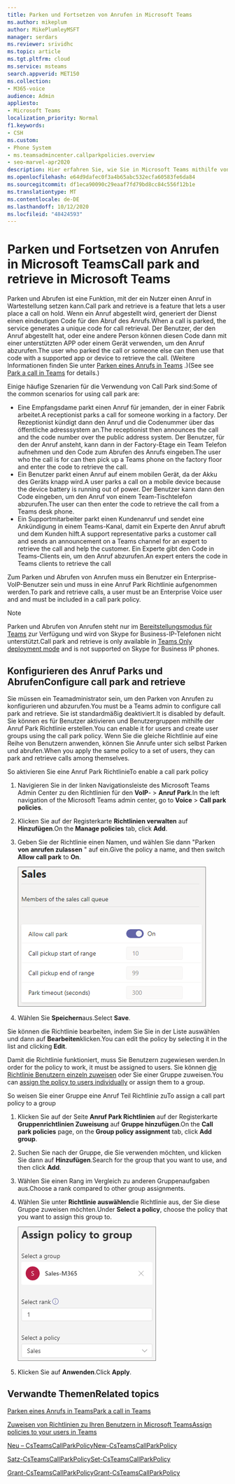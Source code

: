 ```yaml
---
title: Parken und Fortsetzen von Anrufen in Microsoft Teams
ms.author: mikeplum
author: MikePlumleyMSFT
manager: serdars
ms.reviewer: srividhc
ms.topic: article
ms.tgt.pltfrm: cloud
ms.service: msteams
search.appverid: MET150
ms.collection:
- M365-voice
audience: Admin
appliesto:
- Microsoft Teams
localization_priority: Normal
f1.keywords:
- CSH
ms.custom:
- Phone System
- ms.teamsadmincenter.callparkpolicies.overview
- seo-marvel-apr2020
description: Hier erfahren Sie, wie Sie in Microsoft Teams mithilfe von Parken und Abrufen einen Anruf in Wartestellung setzen.
ms.openlocfilehash: e64d9dafec0f3a4b65abc532ecfa60583fe6da84
ms.sourcegitcommit: df1eca90090c29eaaf7fd79bd8cc84c556f12b1e
ms.translationtype: MT
ms.contentlocale: de-DE
ms.lasthandoff: 10/12/2020
ms.locfileid: "48424593"
---
```

# <a name="call-park-and-retrieve-in-microsoft-teams"></a><span data-ttu-id="fa43f-103">Parken und Fortsetzen von Anrufen in Microsoft Teams</span><span class="sxs-lookup"><span data-stu-id="fa43f-103">Call park and retrieve in Microsoft Teams</span></span>

<span data-ttu-id="fa43f-104">Parken und Abrufen ist eine Funktion, mit der ein Nutzer einen Anruf in Wartestellung setzen kann.</span><span class="sxs-lookup"><span data-stu-id="fa43f-104">Call park and retrieve is a feature that lets a user place a call on hold.</span></span> <span data-ttu-id="fa43f-105">Wenn ein Anruf abgestellt wird, generiert der Dienst einen eindeutigen Code für den Abruf des Anrufs.</span><span class="sxs-lookup"><span data-stu-id="fa43f-105">When a call is parked, the service generates a unique code for call retrieval.</span></span> <span data-ttu-id="fa43f-106">Der Benutzer, der den Anruf abgestellt hat, oder eine andere Person können diesen Code dann mit einer unterstützten APP oder einem Gerät verwenden, um den Anruf abzurufen.</span><span class="sxs-lookup"><span data-stu-id="fa43f-106">The user who parked the call or someone else can then use that code with a supported app or device to retrieve the call.</span></span> <span data-ttu-id="fa43f-107">(Weitere Informationen finden Sie unter [Parken eines Anrufs in Teams](https://support.office.com/article/park-a-call-in-teams-8538c063-d676-4e9a-8045-fc3b7299bb2f) .)</span><span class="sxs-lookup"><span data-stu-id="fa43f-107">(See see [Park a call in Teams](https://support.office.com/article/park-a-call-in-teams-8538c063-d676-4e9a-8045-fc3b7299bb2f) for details.)</span></span>

<span data-ttu-id="fa43f-108">Einige häufige Szenarien für die Verwendung von Call Park sind:</span><span class="sxs-lookup"><span data-stu-id="fa43f-108">Some of the common scenarios for using call park are:</span></span>

- <span data-ttu-id="fa43f-109">Eine Empfangsdame parkt einen Anruf für jemanden, der in einer Fabrik arbeitet.</span><span class="sxs-lookup"><span data-stu-id="fa43f-109">A receptionist parks a call for someone working in a factory.</span></span> <span data-ttu-id="fa43f-110">Der Rezeptionist kündigt dann den Anruf und die Codenummer über das öffentliche adresssystem an.</span><span class="sxs-lookup"><span data-stu-id="fa43f-110">The receptionist then announces the call and the code number over the public address system.</span></span> <span data-ttu-id="fa43f-111">Der Benutzer, für den der Anruf ansteht, kann dann in der Factory-Etage ein Team Telefon aufnehmen und den Code zum Abrufen des Anrufs eingeben.</span><span class="sxs-lookup"><span data-stu-id="fa43f-111">The user who the call is for can then pick up a Teams phone on the factory floor and enter the code to retrieve the call.</span></span>
- <span data-ttu-id="fa43f-112">Ein Benutzer parkt einen Anruf auf einem mobilen Gerät, da der Akku des Geräts knapp wird.</span><span class="sxs-lookup"><span data-stu-id="fa43f-112">A user parks a call on a mobile device because the device battery is running out of power.</span></span> <span data-ttu-id="fa43f-113">Der Benutzer kann dann den Code eingeben, um den Anruf von einem Team-Tischtelefon abzurufen.</span><span class="sxs-lookup"><span data-stu-id="fa43f-113">The user can then enter the code to retrieve the call from a Teams desk phone.</span></span>
- <span data-ttu-id="fa43f-114">Ein Supportmitarbeiter parkt einen Kundenanruf und sendet eine Ankündigung in einem Teams-Kanal, damit ein Experte den Anruf abruft und dem Kunden hilft.</span><span class="sxs-lookup"><span data-stu-id="fa43f-114">A support representative parks a customer call and sends an announcement on a Teams channel for an expert to retrieve the call and help the customer.</span></span> <span data-ttu-id="fa43f-115">Ein Experte gibt den Code in Teams-Clients ein, um den Anruf abzurufen.</span><span class="sxs-lookup"><span data-stu-id="fa43f-115">An expert enters the code in Teams clients to retrieve the call</span></span>

<span data-ttu-id="fa43f-116">Zum Parken und Abrufen von Anrufen muss ein Benutzer ein Enterprise-VoIP-Benutzer sein und muss in eine Anruf Park Richtlinie aufgenommen werden.</span><span class="sxs-lookup"><span data-stu-id="fa43f-116">To park and retrieve calls, a user must be an Enterprise Voice user and and must be included in a call park policy.</span></span>

> [!NOTE]
> <span data-ttu-id="fa43f-117">Parken und Abrufen von Anrufen steht nur im [Bereitstellungsmodus für Teams](teams-and-skypeforbusiness-coexistence-and-interoperability.md) zur Verfügung und wird von Skype for Business-IP-Telefonen nicht unterstützt.</span><span class="sxs-lookup"><span data-stu-id="fa43f-117">Call park and retrieve is only available in [Teams Only deployment mode](teams-and-skypeforbusiness-coexistence-and-interoperability.md) and is not supported on Skype for Business IP phones.</span></span>

## <a name="configure-call-park-and-retrieve"></a><span data-ttu-id="fa43f-118">Konfigurieren des Anruf Parks und Abrufen</span><span class="sxs-lookup"><span data-stu-id="fa43f-118">Configure call park and retrieve</span></span>

<span data-ttu-id="fa43f-119">Sie müssen ein Teamadministrator sein, um den Parken von Anrufen zu konfigurieren und abzurufen.</span><span class="sxs-lookup"><span data-stu-id="fa43f-119">You must be a Teams admin to configure call park and retrieve.</span></span> <span data-ttu-id="fa43f-120">Sie ist standardmäßig deaktiviert.</span><span class="sxs-lookup"><span data-stu-id="fa43f-120">It is disabled by default.</span></span> <span data-ttu-id="fa43f-121">Sie können es für Benutzer aktivieren und Benutzergruppen mithilfe der Anruf Park Richtlinie erstellen.</span><span class="sxs-lookup"><span data-stu-id="fa43f-121">You can enable it for users and create user groups using the call park policy.</span></span> <span data-ttu-id="fa43f-122">Wenn Sie die gleiche Richtlinie auf eine Reihe von Benutzern anwenden, können Sie Anrufe unter sich selbst Parken und abrufen.</span><span class="sxs-lookup"><span data-stu-id="fa43f-122">When you apply the same policy to a set of users, they can park and retrieve calls among themselves.</span></span>

<span data-ttu-id="fa43f-123">So aktivieren Sie eine Anruf Park Richtlinie</span><span class="sxs-lookup"><span data-stu-id="fa43f-123">To enable a call park policy</span></span>

1. <span data-ttu-id="fa43f-124">Navigieren Sie in der linken Navigationsleiste des Microsoft Teams Admin Center zu den Richtlinien für den **VoIP**-  >  **Anruf Park**.</span><span class="sxs-lookup"><span data-stu-id="fa43f-124">In the left navigation of the Microsoft Teams admin center, go to **Voice** > **Call park policies**.</span></span>
2. <span data-ttu-id="fa43f-125">Klicken Sie auf der Registerkarte **Richtlinien verwalten** auf **Hinzufügen**.</span><span class="sxs-lookup"><span data-stu-id="fa43f-125">On the **Manage policies** tab, click **Add**.</span></span>
3. <span data-ttu-id="fa43f-126">Geben Sie der Richtlinie einen Namen, und wählen Sie dann "Parken **von** **anrufen zulassen** " auf ein.</span><span class="sxs-lookup"><span data-stu-id="fa43f-126">Give the policy a name, and then switch **Allow call park** to **On**.</span></span>

    ![Screenshot der Richtlinieneinstellungen für das Parken von Anrufen](media/call-park-add-policy.png)

4. <span data-ttu-id="fa43f-128">Wählen Sie **Speichern**aus.</span><span class="sxs-lookup"><span data-stu-id="fa43f-128">Select **Save**.</span></span>

<span data-ttu-id="fa43f-129">Sie können die Richtlinie bearbeiten, indem Sie Sie in der Liste auswählen und dann auf **Bearbeiten**klicken.</span><span class="sxs-lookup"><span data-stu-id="fa43f-129">You can edit the policy by selecting it in the list and clicking **Edit**.</span></span>

<span data-ttu-id="fa43f-130">Damit die Richtlinie funktioniert, muss Sie Benutzern zugewiesen werden.</span><span class="sxs-lookup"><span data-stu-id="fa43f-130">In order for the policy to work, it must be assigned to users.</span></span> <span data-ttu-id="fa43f-131">Sie können [die Richtlinie Benutzern einzeln zuweisen](assign-policies.md) oder Sie einer Gruppe zuweisen.</span><span class="sxs-lookup"><span data-stu-id="fa43f-131">You can [assign the policy to users individually](assign-policies.md) or assign them to a group.</span></span>

<span data-ttu-id="fa43f-132">So weisen Sie einer Gruppe eine Anruf Teil Richtlinie zu</span><span class="sxs-lookup"><span data-stu-id="fa43f-132">To assign a call part policy to a group</span></span>

1. <span data-ttu-id="fa43f-133">Klicken Sie auf der Seite **Anruf Park Richtlinien** auf der Registerkarte **Gruppenrichtlinien Zuweisung** auf **Gruppe hinzufügen**.</span><span class="sxs-lookup"><span data-stu-id="fa43f-133">On the **Call park policies** page, on the **Group policy assignment** tab, click **Add group**.</span></span>
2. <span data-ttu-id="fa43f-134">Suchen Sie nach der Gruppe, die Sie verwenden möchten, und klicken Sie dann auf **Hinzufügen**.</span><span class="sxs-lookup"><span data-stu-id="fa43f-134">Search for the group that you want to use, and then click **Add**.</span></span>
3. <span data-ttu-id="fa43f-135">Wählen Sie einen Rang im Vergleich zu anderen Gruppenaufgaben aus.</span><span class="sxs-lookup"><span data-stu-id="fa43f-135">Choose a rank compared to other group assignments.</span></span>
4. <span data-ttu-id="fa43f-136">Wählen Sie unter **Richtlinie auswählen**die Richtlinie aus, der Sie diese Gruppe zuweisen möchten.</span><span class="sxs-lookup"><span data-stu-id="fa43f-136">Under **Select a policy**, choose the policy that you want to assign this group to.</span></span>

    ![](media/call-park-assign-policy-to-group.png)

5. <span data-ttu-id="fa43f-137">Klicken Sie auf **Anwenden**.</span><span class="sxs-lookup"><span data-stu-id="fa43f-137">Click **Apply**.</span></span>

## <a name="related-topics"></a><span data-ttu-id="fa43f-138">Verwandte Themen</span><span class="sxs-lookup"><span data-stu-id="fa43f-138">Related topics</span></span>

[<span data-ttu-id="fa43f-139">Parken eines Anrufs in Teams</span><span class="sxs-lookup"><span data-stu-id="fa43f-139">Park a call in Teams</span></span>](https://support.office.com/article/park-a-call-in-teams-8538c063-d676-4e9a-8045-fc3b7299bb2f)

[<span data-ttu-id="fa43f-140">Zuweisen von Richtlinien zu Ihren Benutzern in Microsoft Teams</span><span class="sxs-lookup"><span data-stu-id="fa43f-140">Assign policies to your users in Teams</span></span>](assign-policies.md)

[<span data-ttu-id="fa43f-141">Neu – CsTeamsCallParkPolicy</span><span class="sxs-lookup"><span data-stu-id="fa43f-141">New-CsTeamsCallParkPolicy</span></span>](https://docs.microsoft.com/powershell/module/skype/new-csteamscallparkpolicy?view=skype-ps)

[<span data-ttu-id="fa43f-142">Satz-CsTeamsCallParkPolicy</span><span class="sxs-lookup"><span data-stu-id="fa43f-142">Set-CsTeamsCallParkPolicy</span></span>](https://docs.microsoft.com/powershell/module/skype/set-csteamscallparkpolicy?view=skype-ps)

[<span data-ttu-id="fa43f-143">Grant-CsTeamsCallParkPolicy</span><span class="sxs-lookup"><span data-stu-id="fa43f-143">Grant-CsTeamsCallParkPolicy</span></span>](https://docs.microsoft.com/powershell/module/skype/grant-csteamscallparkpolicy?view=skype-ps)